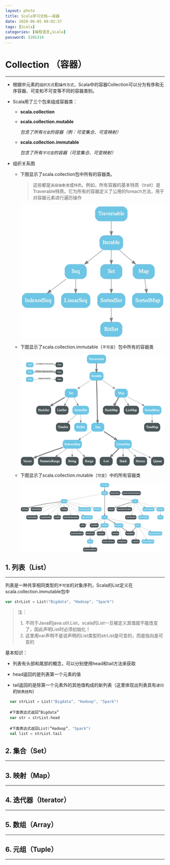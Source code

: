 ```yaml
---
layout: photo
title: Scala学习文档——容器
date: 2020-06-05 09:02:57
tags: [Scala]
categories: [编程语言,Scala]
password: 5201314
---
```

# Collection （容器）

---

- 根据中元素的`组织方式`和`操作方式`，Scala中的容器Collection可以分为有序和无序容器、可变和不可变等不同的容器类别。

- Scala用了三个包来组成容器类：

  - **scala.collection**

  - **scala.collection.mutable**

    *包含了所有`可变`的容器（例：可变集合、可变映射）*

  - **scala.collection.immutable**

    *包含了所有`不可变`的容器（可变集合、可变映射）*

<!-- more -->

- 组织关系图

  - 下图显示了scala.collection包中所有的容器类。

    > 这些都是`高级抽象类`或`特质`。例如，所有容器的基本特质（trait）是Traverable特质。它为所有的容器定义了公用的foreach方法，用于对容器元素进行遍历操作

    ![](https://github.com/CharlieTao/CharlieTao.github.sources/blob/master/BigData/Pictures/Scala/Scala%E5%AE%B9%E5%99%A8/scala.collection.png?raw=true)
    

  - 下图显示了scala.collection.immutable（`不可变`）包中所有的容器类

    ![](https://github.com/CharlieTao/CharlieTao.github.sources/blob/master/BigData/Pictures/Scala/Scala%E5%AE%B9%E5%99%A8/scala.collection.immutable.png?raw=true)

    

  - 下图显示了scala.collection.mutable（`可变`）中的所有容器类

    ![](https://github.com/CharlieTao/CharlieTao.github.sources/blob/master/BigData/Pictures/Scala/Scala%E5%AE%B9%E5%99%A8/scala.collection.mutable.png?raw=true)

    

## 1. 列表（List）

---

列表是一种共享相同类型的`不可变`的对象序列，Scala的List定义在scala.collection.immutable包中

```scala
var strList = List("Bigdata", "Hadoop", "Spark")
```

> 注：
>
> 1. 不同于Java的java.util.List，scala的List一旦被定义其值就不能改变了，因此声明List时必须初始化！
> 2. 这里用var声明不是说声明的List类型的strList是可变的，而是指向是可变的

基本知识：

- 列表有头部和尾部的概念，可以分别使用head和tail方法来获取

- head返回的是列表第一个元素的值

- tail返回的是除第一个元素外的其他值构成的新列表（这里体现出列表具有`递归`的`链表结构`）

```scala
  var strList = List("Bigdata", "Hadoop", "Spark")
  
  #下面表达式返回“Bigdata”
  var str = strList.head
  
  #下面表达式返回List(“Hadoop”, "Spark")
  val list = strList.tail
```

  

## 2. 集合（Set）

---

## 3. 映射（Map）

---

## 4. 迭代器（Iterator）

---

## 5. 数组（Array）

---

## 6. 元组（Tuple）

---
